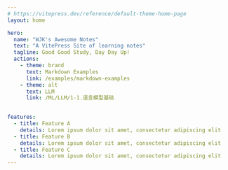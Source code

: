 ```yaml
---
# https://vitepress.dev/reference/default-theme-home-page
layout: home

hero:
  name: "WJK's Awesome Notes"
  text: "A VitePress Site of learning notes"
  tagline: Good Good Study, Day Day Up!
  actions:
    - theme: brand
      text: Markdown Examples
      link: /examples/markdown-examples
    - theme: alt
      text: LLM
      link: /ML/LLM/1-1.语言模型基础
      

features:
  - title: Feature A
    details: Lorem ipsum dolor sit amet, consectetur adipiscing elit
  - title: Feature B
    details: Lorem ipsum dolor sit amet, consectetur adipiscing elit
  - title: Feature C
    details: Lorem ipsum dolor sit amet, consectetur adipiscing elit
---
```


